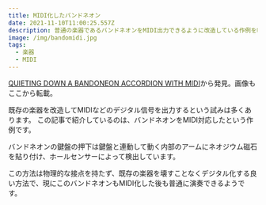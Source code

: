 ```yaml
---
title: MIDI化したバンドネオン
date: 2021-11-10T11:00:25.557Z
description: 普通の楽器であるバンドネオンをMIDI出力できるように改造している作例を紹介します。
image: /img/bandomidi.jpg
tags:
  - 楽器
  - MIDI
---
```

[QUIETING DOWN A BANDONEON ACCORDION WITH MIDI](https://hackaday.com/2020/04/13/quieting-down-a-bandoneon-accordion-with-midi/)から発見。画像もここから転載。

既存の楽器を改造してMIDIなどのデジタル信号を出力するという試みは多くあります。
この記事で紹介しているのは、バンドネオンをMIDI対応したという作例です。

バンドネオンの鍵盤の押下は鍵盤と連動して動く内部のアームにネオジウム磁石を貼り付け、ホールセンサーによって検出しています。

この方法は物理的な接点を持たず、既存の楽器を壊すことなくデジタル化する良い方法で、現にこのバンドネオンもMIDI化した後も普通に演奏できるようです。
